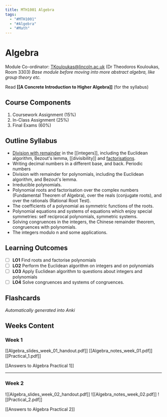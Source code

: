 ```yaml
---
title: MTH1001 Algebra
tags:
  - "#MTH1001"
  - "#Algebra"
  - "#Math"
---
```

# Algebra
Module Co-ordinator: TKouloukas@lincoln.ac.uk (Dr Theodoros Kouloukas, Room 3303)
*Base module before moving into more abstract algebra, like group theory etc.*

Read **[[A Concrete Introduction to Higher Algebra]]** (for the syllabus)
## Course Components
1. Coursework Assignment (15%)
2. In-Class Assignment (25%)
3. Final Exams (60%)
## Outline Syllabus
- [Division with remainder](Division%20with%20remainder%20in%20the%20integers) in the [[integers]], including the Euclidean algorithm, Bezout's lemma, [[divisibility]] and [factorisations](Prime%20Factorisation).
- Writing decimal numbers in a different base, and back. Periodic numbers
- Division with remainder for polynomials, including the Euclidean algorithm, and Bezout's lemma.
- Irreducible polynomials.
- Polynomial roots and factorisation over the complex numbers (Fundamental Theorem of Algebra), over the reals (conjugate roots), and over the rationals (Rational Root Test).
- The coefficients of a polynomial as symmetric functions of the roots.
- Polynomial equations and systems of equations which enjoy special symmetries: self reciprocal polynomials, symmetric systems.
- Solving congruences in the integers, the Chinese remainder theorem, congruences with polynomials.
- The integers modulo n and some applications.
## Learning Outcomes
- [ ] **LO1** Find roots and factorise polynomials
- [ ] **LO2** Perform the Euclidean algorithm on integers and on polynomials
- [ ] **LO3** Apply Euclidean algorithm to questions about integers and polynomials
- [ ] **LO4** Solve congruences and systems of congruences.
## Flashcards
*Automatically generated into Anki*
## Weeks Content
### Week 1
[[Algebra_slides_week_01_handout.pdf]]
[[Algebra_notes_week_01.pdf]]
[[Practical_1.pdf]]

[[Answers to Algebra Practical 1]]
___
### Week 2
![[Algebra_slides_week_02_handout.pdf]]
![[Algebra_notes_week_02.pdf]]
![[Practical_2.pdf]]

[[Answers to Algebra Practical 2]]
